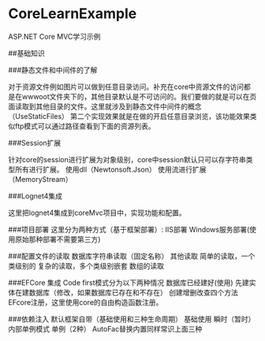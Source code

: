 # CoreLearnExample
ASP.NET Core MVC学习示例



##基础知识

###静态文件和中间件的了解

对于资源文件例如图片可以做到任意目录访问。补充在core中资源文件的访问都是在wwwoot文件夹下的，其他目录默认是不可访问的。我们要做的就是可以在页面读取到其他目录的文件。这里就涉及到静态文件中间件的概念（UseStaticFiles）
第二个实现效果就是在做的开启任意目录浏览，该功能效果类似ftp模式可以通过路径查看到下面的资源列表。

###Session扩展

针对core的session进行扩展为对象级别，core中session默认只可以存字符串类型所有进行扩展。
使用dll（Newtonsoft.Json）
使用流进行扩展（MemoryStream）

###Lognet4集成

这里把lognet4集成到coreMvc项目中，实现功能和配置。

###项目部署
这里分为两种方式（基于框架部署）:
IIS部署
Windows服务部署(使用原始那种部署不需要第三方)

###配置文件的读取
数据库字符串读取（固定名称）
其他读取
简单的读取，一个类级别的
复杂的读取，多个类级别嵌套
数组的读取

###EFCore 集成
Code first模式分为以下两种情况
数据库已经建好(使用)
先建实体在建数据库（修改，如果数据库已存在和不存在）
创建增删改查四个方法
EFcore注册，这里使用core的自由构造函数注册。

###依赖注入
默认框架自带（基础使用和三种生命周期）
基础使用
瞬时（暂时）
内部单例模式
单例（2种）
AutoFac替换内置同样常识上面三种
